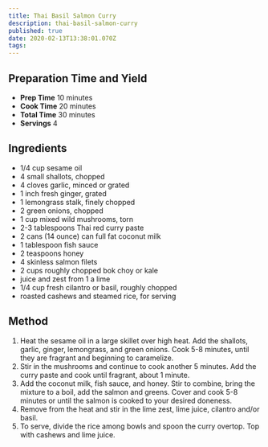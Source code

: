 ```yaml
---
title: Thai Basil Salmon Curry
description: thai-basil-salmon-curry
published: true
date: 2020-02-13T13:38:01.070Z
tags: 
---
```


## Preparation Time and Yield

- **Prep Time** 10 minutes
- **Cook Time** 20 minutes
- **Total Time** 30 minutes
- **Servings** 4
  &nbsp;

## Ingredients

- 1/4 cup sesame oil
- 4 small shallots, chopped
- 4 cloves garlic, minced or grated
- 1 inch fresh ginger, grated
- 1 lemongrass stalk, finely chopped
- 2 green onions, chopped
- 1 cup mixed wild mushrooms, torn
- 2-3 tablespoons Thai red curry paste
- 2 cans (14 ounce) can full fat coconut milk
- 1 tablespoon fish sauce
- 2 teaspoons honey
- 4 skinless salmon filets
- 2 cups roughly chopped bok choy or kale
- juice and zest from 1 a lime
- 1/4 cup fresh cilantro or basil, roughly chopped
- roasted cashews and steamed rice, for serving
  &nbsp;

## Method

1. Heat the sesame oil in a large skillet over high heat. Add the shallots, garlic, ginger, lemongrass, and green onions. Cook 5-8 minutes, until they are fragrant and beginning to caramelize.
2. Stir in the mushrooms and continue to cook another 5 minutes. Add the curry paste and cook until fragrant, about 1 minute.
3. Add the coconut milk, fish sauce, and honey. Stir to combine, bring the mixture to a boil, add the salmon and greens. Cover and cook 5-8 minutes or until the salmon is cooked to your desired doneness.
4. Remove from the heat and stir in the lime zest, lime juice, cilantro and/or basil.
5. To serve, divide the rice among bowls and spoon the curry overtop. Top with cashews and lime juice.
